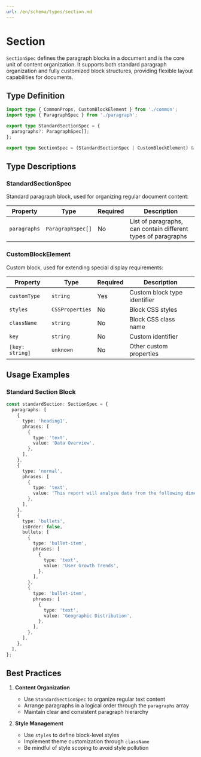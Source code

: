 ```yaml
---
url: /en/schema/types/section.md
---
```


# Section

`SectionSpec` defines the paragraph blocks in a document and is the core unit of content organization. It supports both standard paragraph organization and fully customized block structures, providing flexible layout capabilities for documents.

## Type Definition

```ts
import type { CommonProps, CustomBlockElement } from './common';
import type { ParagraphSpec } from './paragraph';

export type StandardSectionSpec = {
  paragraphs?: ParagraphSpec[];
};

export type SectionSpec = (StandardSectionSpec | CustomBlockElement) & CommonProps;
```

## Type Descriptions

### StandardSectionSpec

Standard paragraph block, used for organizing regular document content:

| Property | Type | Required | Description |
|----------|------|----------|-------------|
| `paragraphs` | `ParagraphSpec[]` | No | List of paragraphs, can contain different types of paragraphs |

### CustomBlockElement

Custom block, used for extending special display requirements:

| Property | Type | Required | Description |
|----------|------|----------|-------------|
| `customType` | `string` | Yes | Custom block type identifier |
| `styles` | `CSSProperties` | No | Block CSS styles |
| `className` | `string` | No | Block CSS class name |
| `key` | `string` | No | Custom identifier |
| `[key: string]` | `unknown` | No | Other custom properties |

## Usage Examples

### Standard Section Block

```ts
const standardSection: SectionSpec = {
  paragraphs: [
    {
      type: 'heading1',
      phrases: [
        {
          type: 'text',
          value: 'Data Overview',
        },
      ],
    },
    {
      type: 'normal',
      phrases: [
        {
          type: 'text',
          value: 'This report will analyze data from the following dimensions:',
        },
      ],
    },
    {
      type: 'bullets',
      isOrder: false,
      bullets: [
        {
          type: 'bullet-item',
          phrases: [
            {
              type: 'text',
              value: 'User Growth Trends',
            },
          ],
        },
        {
          type: 'bullet-item',
          phrases: [
            {
              type: 'text',
              value: 'Geographic Distribution',
            },
          ],
        },
      ],
    },
  ],
};
```

## Best Practices

1. **Content Organization**
   * Use `StandardSectionSpec` to organize regular text content
   * Arrange paragraphs in a logical order through the `paragraphs` array
   * Maintain clear and consistent paragraph hierarchy

2. **Style Management**
   * Use `styles` to define block-level styles
   * Implement theme customization through `className`
   * Be mindful of style scoping to avoid style pollution
